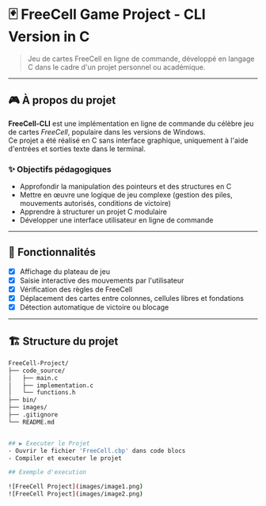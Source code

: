 # 🃏 FreeCell Game Project - CLI Version in C

> Jeu de cartes FreeCell en ligne de commande, développé en langage C dans le cadre d'un projet personnel ou académique.

---

## 🎮 À propos du projet

**FreeCell-CLI** est une implémentation en ligne de commande du célèbre jeu de cartes *FreeCell*, populaire dans les versions de Windows.  
Ce projet a été réalisé en C sans interface graphique, uniquement à l'aide d'entrées et sorties texte dans le terminal.

### ✨ Objectifs pédagogiques

- Approfondir la manipulation des pointeurs et des structures en C
- Mettre en œuvre une logique de jeu complexe (gestion des piles, mouvements autorisés, conditions de victoire)
- Apprendre à structurer un projet C modulaire
- Développer une interface utilisateur en ligne de commande

---

## 🧩 Fonctionnalités

- [x] Affichage du plateau de jeu
- [x] Saisie interactive des mouvements par l'utilisateur
- [x] Vérification des règles de FreeCell
- [x] Déplacement des cartes entre colonnes, cellules libres et fondations
- [x] Détection automatique de victoire ou blocage

---

## 🏗️ Structure du projet

```bash
FreeCell-Project/
├── code_source/
│   ├── main.c              
│   ├── implementation.c    
│   └── functions.h         
├── bin/ 
├── images/                  
├── .gitignore              
└── README.md               


## ▶️ Executer le Projet
- Ouvrir le fichier 'FreeCell.cbp' dans code blocs
- Compiler et executer le projet

## Exemple d'execution

![FreeCell Project](images/image1.png)
![FreeCell Project](images/image2.png)
